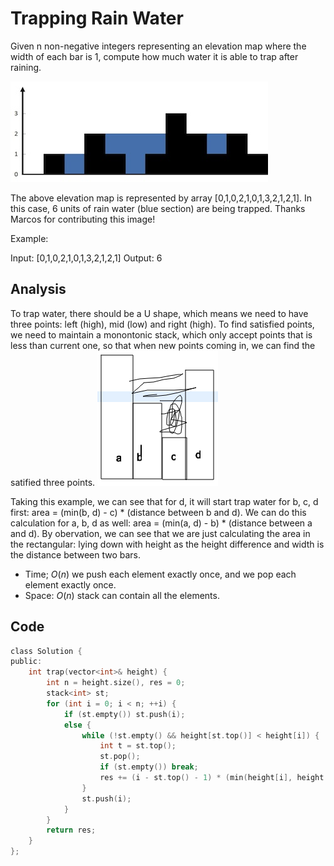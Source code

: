 # Trapping Rain Water

Given n non-negative integers representing an elevation map where the width of each bar is 1, compute how much water it is able to trap after raining.

![IMAGE](resources/4B588E0ACC9802C8A67ED640E7F5FB1F.jpg)

The above elevation map is represented by array [0,1,0,2,1,0,1,3,2,1,2,1]. In this case, 6 units of rain water (blue section) are being trapped. Thanks Marcos for contributing this image!

Example:

Input: [0,1,0,2,1,0,1,3,2,1,2,1]
Output: 6

## Analysis

To trap water, there should be a U shape, which means we need to have three points: left (high), mid (low) and right (high). To find satisfied points, we need to maintain a monontonic stack, which only accept points that is less than current one, so that when new points coming in, we can find the satified three points. 
![Screen Shot 2020-10-07 at 7.47.22 PM.png](resources/82F743AC4AA9CFD78C295A2CFD4ED8A7.png)

Taking this example, we can see that for d, it will start trap water for b, c, d first: area = (min(b, d) - c) * (distance between b and d). We can do this calculation for a, b, d as well: area = (min(a, d) - b) * (distance between a and d). By obervation, we can see that we are just calculating the area in the rectangular: lying down with height as the height difference and width is the distance between two bars.

* Time; $O(n)$ we push each element exactly once, and we pop each element exactly once.
* Space: $O(n)$ stack can contain all the elements.

## Code

```c
class Solution {
public:
    int trap(vector<int>& height) {
        int n = height.size(), res = 0;
        stack<int> st;
        for (int i = 0; i < n; ++i) {
            if (st.empty()) st.push(i);
            else {
                while (!st.empty() && height[st.top()] < height[i]) {
                    int t = st.top();
                    st.pop();
                    if (st.empty()) break;
                    res += (i - st.top() - 1) * (min(height[i], height[st.top()]) - height[t]);
                }
                st.push(i);
            }
        }
        return res;
    }
};
```